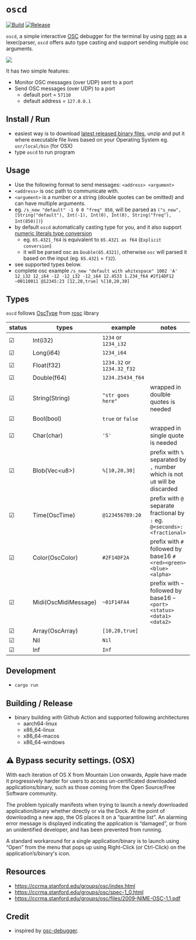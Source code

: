 # `oscd`

[![Build](https://github.com/karnpapon/oscd/actions/workflows/build.yml/badge.svg)](https://github.com/karnpapon/oscd/actions/workflows/build.yml)
[![Release](https://github.com/karnpapon/oscd/actions/workflows/release.yml/badge.svg)](https://github.com/karnpapon/oscd/actions/workflows/release.yml)

`oscd`, a simple interactive [OSC](https://en.wikipedia.org/wiki/Open_Sound_Control) debugger for the terminal by using [nom](https://github.com/Geal/nom) as a lexer/parser, `oscd` offers auto type casting and support sending multiple osc arguments. 

<img src="./screenshots/ss6.gif">

It has two simple features:

* Monitor OSC messages (over UDP) sent to a port
* Send OSC messages (over UDP) to a port
  - default port = `57110`
  - default address = `127.0.0.1`

## Install / Run
- easiest way is to download [latest released binary files](https://github.com/karnpapon/oscd/releases), unzip and put it where executable file lives based on your Operating System eg. `usr/local/bin` (for OSX)
- type `oscd` to run program

## Usage
- Use the following format to send messages: `<address> <argument>`
- `<address>` is osc path to communicate with.
- `<argument>` is a number or a string (double quotes can be omitted) and can have multiple arguments.
- eg. `/s_new "default" -1 0 0 "freq" 850`, will be parsed as `("s_new", [String("default"), Int(-1), Int(0), Int(0), String("freq"), Int(850)])`)
- by default `oscd` automatically casting type for you, and it also support [numeric literals type conversion](https://doc.rust-lang.org/rust-by-example/types/cast.html)
  - eg. `65.4321_f64` is equivalent to `65.4321 as f64` (`Explicit conversion`)
  - it will be parsed osc as `Double(65.4321)`, otherwise `osc` will parsed it based on the input (eg. `65.4321` = `f32`).
- see supported types below.
- complete osc example `/s_new "default with whitespace" 1002 'A' 12_i32 12_i64 -12 -12_i32 -12_i64 12.4533 1.234_f64 #2f14DF12 ~00110011 @12345:23 [12,20,true] %[10,20,30]`

## Types
`oscd` follows [OscType](https://docs.rs/rosc/latest/rosc/enum.OscType.html) from [rosc](https://github.com/klingtnet/rosc) library

| status  | types                | example                            | notes                                                                       |
|---------|----------------------|------------------------------------|-----------------------------------------------------------------------------|
| &#9745; | Int(i32)             | `1234` or `1234_i32`               |                                                                             |
| &#9745; | Long(i64)            | `1234_i64`                         |                                                                             |
| &#9745; | Float(f32)           | `1234.32` or `1234.32_f32`         |                                                                             |
| &#9745; | Double(f64)          | `1234.25434_f64`                   |                                                                             |
| &#9745; | String(String)       | `"str goes here"`                  | wrapped in doulble quotes is needed                                         |
| &#9745; | Bool(bool)           | `true` or `false`                  |                                                                             |
| &#9745; | Char(char)           |  `'S'`                             | wrapped in single quote is needed                                           |
| &#9745; | Blob(Vec&#60;u8>)    | `%[10,20,30]`                      | prefix with `%` separated by `,` number which is not `u8` will be discarded |
| &#9745; | Time(OscTime)        | `@123456789:20`                    | prefix with `@` separate fractional by `:` eg. `@<seconds>:<fractional>`    |
| &#9745; | Color(OscColor)      | `#2F14DF2A`                        | prefix with `#` followed by base16 `#<red><green><blue><alpha>`             |
| &#9745; | Midi(OscMidiMessage) | `~01F14FA4`                        | prefix with `~` followed by base16 `~<port><status><data1><data2>`          |
| &#9745; | Array(OscArray)      | `[10,20,true]`                     |                                                                             |
| &#9745; | Nil                  | `Nil`                              |                                                                             |
| &#9745; | Inf                  | `Inf`                              |                                                                             |

## Development
- `cargo run` 

## Building / Release
- binary building with Github Action and supported following architectures
  - aarch64-linux
  - x86_64-linux
  - x86_64-macos
  - x86_64-windows


## ⚠️ Bypass security settings. (OSX)

With each iteration of OS X from Mountain Lion onwards, Apple have made it progressively harder for users to access un-certificated downloaded applications/binary, such as those coming from the Open Source/Free Software community.

The problem typically manifests when trying to launch a newly downloaded application/binary whether directly or via the Dock. At the point of downloading a new app, the OS places it on a “quarantine list”. An alarming error message is displayed indicating the application is “damaged”, or from an unidentified developer, and has been prevented from running.

A standard workaround for a single application/binary is to launch using “Open” from the menu that pops up using Right-Click (or Ctrl-Click) on the application’s/binary's icon.

## Resources
- https://ccrma.stanford.edu/groups/osc/index.html
- https://ccrma.stanford.edu/groups/osc/spec-1_0.html
- https://ccrma.stanford.edu/groups/osc/files/2009-NIME-OSC-1.1.pdf


## Credit
- inspired by [osc-debugger](https://github.com/alexanderwallin/osc-debugger).